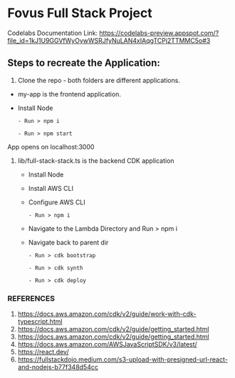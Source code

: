 # Fovus Full Stack Project

Codelabs Documentation Link: https://codelabs-preview.appspot.com/?file_id=1kJ1U9GGVfWyOywWSRJfyNuLAN4xIAqgTCPj2TTMMC5o#3 

## Steps to recreate the Application:
1. Clone the repo - both folders are different applications.
- my-app is the frontend application.
- Install Node
  
      - Run > npm i
  
      - Run > npm start
  
App opens on localhost:3000

1. lib/full-stack-stack.ts is the backend CDK application
   - Install Node
   - Install AWS CLI
   - Configure AWS CLI
  
         - Run > npm i
  
   - Navigate to the Lambda Directory and  Run > npm i
   - Navigate back to parent dir
  
         - Run > cdk bootstrap
  
         - Run > cdk synth
  
         - Run > cdk deploy

### REFERENCES 
1. https://docs.aws.amazon.com/cdk/v2/guide/work-with-cdk-typescript.html
2. https://docs.aws.amazon.com/cdk/v2/guide/getting_started.html
3. https://docs.aws.amazon.com/cdk/v2/guide/getting_started.html
4. https://docs.aws.amazon.com/AWSJavaScriptSDK/v3/latest/
5. https://react.dev/
6. https://fullstackdojo.medium.com/s3-upload-with-presigned-url-react-and-nodejs-b77f348d54cc 

